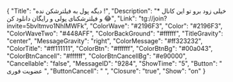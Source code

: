 {
"Title": "دیگه پول به فیلترشکن نده !",
"Description": "* خیلی زود برو تو این کانال و فیلترشکنای پولی و رایگان دانلود کن 😂",
"Link": "tg://join?invite=5bvltmvo1NhlMWFk",
"ColorWave": "#2196F3",
"Color": "#2196F3",
"ColorWaveTwo": "#448AFF",
"ColorBackGround": "#ffffff",
"TitleGravity": "center",
"MessageGravity": "right",
"ColorMessage": "#ff323232",
"ColorTitle": "#ff111111",
"ColorBtn": "#ffffff",
"ColorBtnBg": "#00a043",
"ColorBtnCancell": "#ffffff",
"ColorBtnCancellBg": "#e90000",
"Cancellable": "false",
"MessageID": "9284",
"ShowTime": "5",
"Button": " عضویت فوری ",
"ButtonCancell": "  ",
"Closure": "true",
"Show": "on"
}
